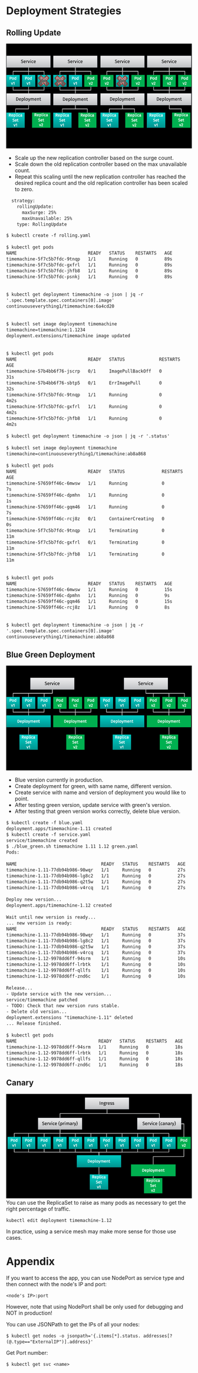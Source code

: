 # Deployment Strategies

## Rolling Update
![Rolling Update](https://raw.githubusercontent.com/continuouseverything/deployments/master/rolling.png)
* Scale up the new replication controller based on the surge count.
* Scale down the old replication controller based on the max unavailable count.
* Repeat this scaling until the new replication controller has reached the desired replica count and the old replication controller has been scaled to zero.

```
  strategy:
    rollingUpdate:
      maxSurge: 25%
      maxUnavailable: 25%
    type: RollingUpdate
```

```
$ kubectl create -f rolling.yaml

$ kubectl get pods
NAME                           READY   STATUS    RESTARTS   AGE
timemachine-5f7c5b7fdc-9tnqp   1/1     Running   0          89s
timemachine-5f7c5b7fdc-gxfrl   1/1     Running   0          89s
timemachine-5f7c5b7fdc-jhfb8   1/1     Running   0          89s
timemachine-5f7c5b7fdc-psnkj   1/1     Running   0          89s


$ kubectl get deployment timemachine -o json | jq -r '.spec.template.spec.containers[0].image'
continuouseverything1/timemachine:6a4cd20


$ kubectl set image deployment timemachine timemachine=timemachine:1.1234 
deployment.extensions/timemachine image updated


$ kubectl get pods
NAME                           READY   STATUS             RESTARTS   AGE
timemachine-57b4bb6f76-jscrp   0/1     ImagePullBackOff   0          31s
timemachine-57b4bb6f76-sbtp5   0/1     ErrImagePull       0          32s
timemachine-5f7c5b7fdc-9tnqp   1/1     Running            0          4m2s
timemachine-5f7c5b7fdc-gxfrl   1/1     Running            0          4m2s
timemachine-5f7c5b7fdc-jhfb8   1/1     Running            0          4m2s

$ kubectl get deployment timemachine -o json | jq -r '.status'

$ kubectl set image deployment timemachine timemachine=continuouseverything1/timemachine:ab8a868

$ kubectl get pods
NAME                           READY   STATUS              RESTARTS   AGE
timemachine-57659ff46c-6mwsw   1/1     Running             0          7s
timemachine-57659ff46c-dpmhn   1/1     Running             0          1s
timemachine-57659ff46c-gqm46   1/1     Running             0          7s
timemachine-57659ff46c-rcj8z   0/1     ContainerCreating   0          0s
timemachine-5f7c5b7fdc-9tnqp   1/1     Terminating         0          11m
timemachine-5f7c5b7fdc-gxfrl   0/1     Terminating         0          11m
timemachine-5f7c5b7fdc-jhfb8   1/1     Terminating         0          11m


$ kubectl get pods
NAME                           READY   STATUS    RESTARTS   AGE
timemachine-57659ff46c-6mwsw   1/1     Running   0          15s
timemachine-57659ff46c-dpmhn   1/1     Running   0          9s
timemachine-57659ff46c-gqm46   1/1     Running   0          15s
timemachine-57659ff46c-rcj8z   1/1     Running   0          8s


$ kubectl get deployment timemachine -o json | jq -r '.spec.template.spec.containers[0].image'
continuouseverything1/timemachine:ab8a868
```


## Blue Green Deployment
![Blue Green Deployment](https://raw.githubusercontent.com/continuouseverything/deployments/master/blue_green.png)
* Blue version currently in production.
* Create deployment for green, with same name, different version.
* Create service with name and version of deployment you would like to point.
* After testing green version, update service with green's version.
* After testing that green version works correctly, delete blue version.

```
$ kubectl create -f blue.yaml
deployment.apps/timemachine-1.11 created
$ kubectl create -f service.yaml
service/timemachine created
$ ./blue_green.sh timemachine 1.11 1.12 green.yaml
Pods:

NAME                                READY   STATUS    RESTARTS   AGE
timemachine-1.11-77db94b986-98wqr   1/1     Running   0          27s
timemachine-1.11-77db94b986-lg8c2   1/1     Running   0          27s
timemachine-1.11-77db94b986-q2t5w   1/1     Running   0          27s
timemachine-1.11-77db94b986-v4rcq   1/1     Running   0          27s

Deploy new version...
deployment.apps/timemachine-1.12 created

Wait until new version is ready...
... new version is ready:
NAME                                READY   STATUS    RESTARTS   AGE
timemachine-1.11-77db94b986-98wqr   1/1     Running   0          37s
timemachine-1.11-77db94b986-lg8c2   1/1     Running   0          37s
timemachine-1.11-77db94b986-q2t5w   1/1     Running   0          37s
timemachine-1.11-77db94b986-v4rcq   1/1     Running   0          37s
timemachine-1.12-9978dd6ff-94srm    1/1     Running   0          10s
timemachine-1.12-9978dd6ff-lrbtk    1/1     Running   0          10s
timemachine-1.12-9978dd6ff-qllfs    1/1     Running   0          10s
timemachine-1.12-9978dd6ff-znd6c    1/1     Running   0          10s

Release...
- Update service with the new version...
service/timemachine patched
- TODO: Check that new version runs stable.
- Delete old version...
deployment.extensions "timemachine-1.11" deleted
... Release finished.

$ kubectl get pods
NAME                               READY   STATUS    RESTARTS   AGE
timemachine-1.12-9978dd6ff-94srm   1/1     Running   0          18s
timemachine-1.12-9978dd6ff-lrbtk   1/1     Running   0          18s
timemachine-1.12-9978dd6ff-qllfs   1/1     Running   0          18s
timemachine-1.12-9978dd6ff-znd6c   1/1     Running   0          18s
```

## Canary
![Blue Green Deployment](https://raw.githubusercontent.com/continuouseverything/deployments/master/canary.png)
You can use the ReplicaSet to raise as many pods as necessary to get the right percentage of traffic.
```
kubectl edit deployment timemachine-1.12
```
In practice, using a service mesh may make more sense for those use cases.


# Appendix

If you want to access the app, you can use NodePort as service type and then connect with the node's IP and port:
```
<node's IP>:port
```
However, note that using NodePort shall be only used for debugging and NOT in production!

You can use JSONPath to get the IPs of all your nodes:
```
$ kubectl get nodes -o jsonpath='{.items[*].status. addresses[?(@.type=="ExternalIP")].address}'
```

Get Port number:
```
$ kubectl get svc <name>
```
